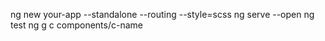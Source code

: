 ng new your-app --standalone --routing --style=scss
ng serve --open
ng test
ng g c components/c-name